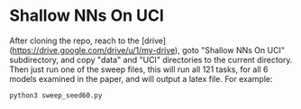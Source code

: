 # Shallow NNs On UCI
After cloning the repo, reach to the [drive] (https://drive.google.com/drive/u/1/my-drive), goto "Shallow NNs On UCI" subdirectory, and copy "data" and "UCI" directories to the current directory.
Then just run one of the sweep files, this will run all 121 tasks, for all 6 models examined in the paper, and will output a latex file.
For example:
```
python3 sweep_seed60.py
```
